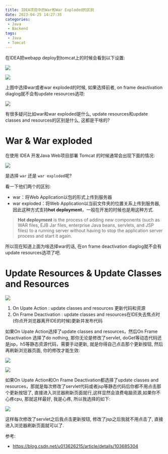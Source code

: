 ```yaml
---
title: IDEA项目中的War和War Exploded的区别
date: 2023-04-25 14:27:35
categories:
 - Java
 - Backend
tags:
 - Java
 - Tomcat
---
```


在IDEA把webapp deploy到tomcat上的时候会看到以下设置:

![](a.png)

![](b.png)

上图中选择war或者war exploded的时候, 如果选择前者, on frame deactivation diaglog就不会有update resources选项:

![](c.png)

有很多疑问比如war和war exploded是什么, update resources和update classes and resources的区别是什么, 这都是干啥的?

# War & War exploded

在使用 IDEA 开发Java Web项目部署 Tomcat 的时候通常会出现下面的情况:

![](d.png)

是选择 `war` 还是 `war exploded`呢? 

看一下他们两个的区别:

- war：将Web Application以包的形式上传到服务器
- war exploded：将Web Application以当前文件夹的位置关系上传到服务器, 因此这种方式支持**hot deployment**，一般在开发的时候也是用这种方式. 

> **Hot deployment** is the process of adding new components (such as WAR files, EJB Jar files, enterprise Java beans, servlets, and JSP files) to a running server without having to stop the application server process and start it again.

所以现在知道上面为啥选择war的话, 在on frame deactivation diaglog就不会有update resources选项了吧. 

# Update Resources & Update Classes and Resources

![](e.png)

1. On Upate Action : update classes and resources 更新代码和资源
2. On Frame Deactivation : update classes and resources在IDE失去焦点时(你点开浏览器离开IDE的时候)更新并发布代码

如果On Upate Action选择了update classes and resources，然后On Frame Deactivation 选择了do nothing, 那你无论是修改了servlet, doGet等动态代码还是jsp，h5等静态资源代码，需要手动更新, 就是你得自己点击那个更新按钮, 然后再刷新浏览器页面, 你的修改才能生效:

![](f.png)

![](g.png)

如果On Upate Action和On Frame Deactivation都选择了update classes and resources，那就是每次修改了servlet代码或者jsp等静态代码后你都不用点击那个更新按钮了, 直接进入浏览器刷新页面就行,这样显然会浪费电脑资源,如果你不心疼cpu, 那就这样最好, 我是心疼, 所以我选择的如下:

![](h.png)

这样每次修改了servlet之后我点击更新按钮, 修改了jsp之后我就不用点击了, 直接进入浏览器刷新页面就可以了.

参考: 

- https://blog.csdn.net/u013626215/article/details/103685304



